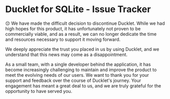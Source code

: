 # Ducklet for SQLite - Issue Tracker


😔 We have made the difficult decision to discontinue Ducklet. While we had high hopes for this product, it has unfortunately not proven to be commercially viable, and as a result, we can no longer dedicate the time and resources necessary to support it moving forward.


We deeply appreciate the trust you placed in us by using Ducklet, and we understand that this news may come as a disappointment. 

As a small team, with a single developer behind the application, it has become increasingly challenging to maintain and improve the product to meet the evolving needs of our users.
We want to thank you for your support and feedback over the course of Ducklet's journey. Your engagement has meant a great deal to us, and we are truly grateful for the opportunity to have served you.

